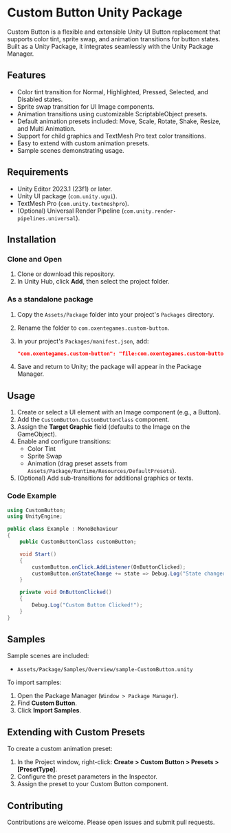 # Custom Button Unity Package
Custom Button is a flexible and extensible Unity UI Button replacement that supports color tint, sprite swap, and animation transitions for button states. Built as a Unity Package, it integrates seamlessly with the Unity Package Manager.

## Features

- Color tint transition for Normal, Highlighted, Pressed, Selected, and Disabled states.
- Sprite swap transition for UI Image components.
- Animation transitions using customizable ScriptableObject presets.
- Default animation presets included: Move, Scale, Rotate, Shake, Resize, and Multi Animation.
- Support for child graphics and TextMesh Pro text color transitions.
- Easy to extend with custom animation presets.
- Sample scenes demonstrating usage.

## Requirements

- Unity Editor 2023.1 (23f1) or later.
- Unity UI package (`com.unity.ugui`).
- TextMesh Pro (`com.unity.textmeshpro`).
- (Optional) Universal Render Pipeline (`com.unity.render-pipelines.universal`).

## Installation

### Clone and Open

1. Clone or download this repository.
2. In Unity Hub, click **Add**, then select the project folder.

### As a standalone package

1. Copy the `Assets/Package` folder into your project's `Packages` directory.
2. Rename the folder to `com.oxentegames.custom-button`.
3. In your project's `Packages/manifest.json`, add:

   ```json
   "com.oxentegames.custom-button": "file:com.oxentegames.custom-button"
   ```

4. Save and return to Unity; the package will appear in the Package Manager.

## Usage

1. Create or select a UI element with an Image component (e.g., a Button).
2. Add the `CustomButton.CustomButtonClass` component.
3. Assign the **Target Graphic** field (defaults to the Image on the GameObject).
4. Enable and configure transitions:
   - Color Tint
   - Sprite Swap
   - Animation (drag preset assets from `Assets/Package/Runtime/Resources/DefaultPresets`).
5. (Optional) Add sub-transitions for additional graphics or texts.

### Code Example

```csharp
using CustomButton;
using UnityEngine;

public class Example : MonoBehaviour
{
    public CustomButtonClass customButton;

    void Start()
    {
        customButton.onClick.AddListener(OnButtonClicked);
        customButton.onStateChange += state => Debug.Log("State changed to: " + state);
    }

    private void OnButtonClicked()
    {
        Debug.Log("Custom Button Clicked!");
    }
}
```

## Samples

Sample scenes are included:

- `Assets/Package/Samples/Overview/sample-CustomButton.unity`

To import samples:
1. Open the Package Manager (`Window > Package Manager`).
2. Find **Custom Button**.
3. Click **Import Samples**.

## Extending with Custom Presets

To create a custom animation preset:

1. In the Project window, right-click: **Create > Custom Button > Presets > [PresetType]**.
2. Configure the preset parameters in the Inspector.
3. Assign the preset to your Custom Button component.

## Contributing

Contributions are welcome. Please open issues and submit pull requests.
